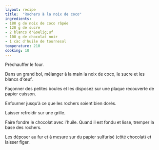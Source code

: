```yaml
---
layout: recipe
title:  "Rochers à la noix de coco"
ingredients:
- 180 g de noix de coco râpée
- 120 g de sucre
- 2 blancs d'&oelig;uf
- 100 g de chocolat noir
- 1 càc d'huile de tournesol
temperature: 210
cooking: 10
---
```


Préchauffer le four.

Dans un grand bol, mélanger à la main la noix de coco, le sucre et les blancs d'&oelig;uf.

Façonner des petites boules et les disposez sur une plaque recouverte de papier cuisson.

Enfourner jusqu’à ce que les rochers soient bien dorés.

Laisser refroidir sur une grille.

Faire fondre le chocolat avec l'huile. Quand il est fondu et lisse, tremper la base des rochers.

Les déposer au fur et à mesure sur du papier sulfurisé (côté chocolat) et laisser figer.
